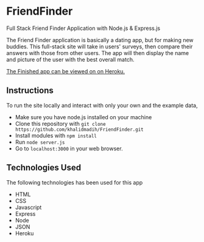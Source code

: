 # FriendFinder
Full Stack Friend Finder Application with Node.js &amp; Express.js

The Friend Finder application is basically a dating app, but for making new buddies. This full-stack site will take in users' surveys, then compare their answers with those from other users. The app will then display the name and picture of the user with the best overall match.

<a href="#">The Finished app can be viewed on on Heroku.</a>

## Instructions
To run the site locally and interact with only your own and the example data,
 - Make sure you have node.js installed on your machine
 - Clone this repository with `git clone https://github.com/khalidmadih/FriendFinder.git`
 - Install modules with `npm install`
 - Run `node server.js`
 - Go to `localhost:3000` in your web browser.

## Technologies Used
The following technologies has been used for this app
- HTML
- CSS
- Javascript
- Express
- Node
- JSON
- Heroku